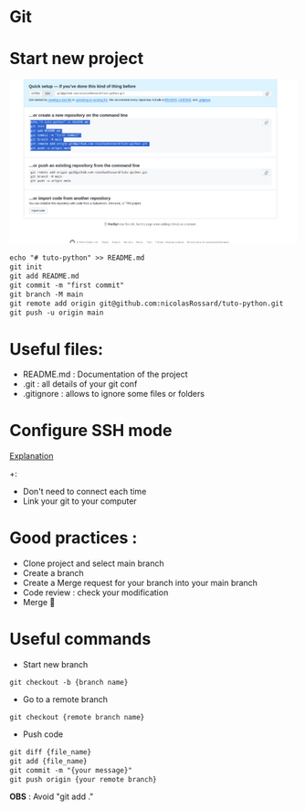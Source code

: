 # Git

# Start new project

![init_git_project.png](init_git_project.png)

```shell
echo "# tuto-python" >> README.md
git init
git add README.md
git commit -m "first commit"
git branch -M main
git remote add origin git@github.com:nicolasRossard/tuto-python.git
git push -u origin main
```

# Useful files:
* README.md : Documentation of the project
* .git : all details of your git conf
* .gitignore : allows to ignore some files or folders

# Configure SSH mode
[Explanation](https://docs.github.com/en/authentication/connecting-to-github-with-ssh/generating-a-new-ssh-key-and-adding-it-to-the-ssh-agent)

+: 
* Don't need to connect each time
* Link your git to your computer


# Good practices :
* Clone project and select main branch
* Create a branch
* Create a Merge request for your branch into your main branch
* Code review : check your modification
* Merge :punch:

# Useful commands
* Start new branch
```shell
git checkout -b {branch name}
```

* Go to a remote branch
```shell
git checkout {remote branch name}
```

* Push code
```shell
git diff {file_name}
git add {file_name}
git commit -m "{your message}"
git push origin {your remote branch}
```
__OBS__ : Avoid "git add ." 


